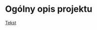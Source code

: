 # Ogólny opis projektu

[Tekst](Projekty/MrBuggy3/01AnalizaSpecyfikacji/Projektkoncowy-ZDTESTpol87–9marcao11_50-Nieścisłości.csv)
